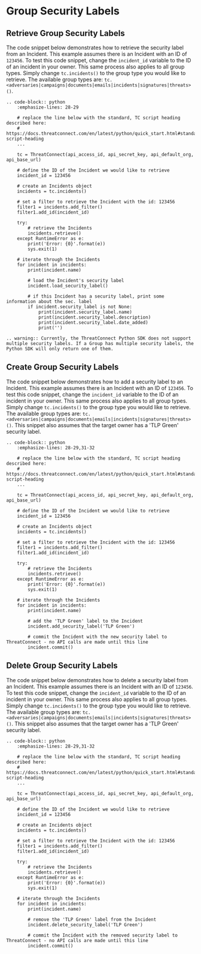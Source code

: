 # Group Security Labels

## Retrieve Group Security Labels

The code snippet below demonstrates how to retrieve the security label from an Incident. This example assumes there is an Incident with an ID of `123456`. To test this code snippet, change the `incident_id` variable to the ID of an incident in your owner. This same process also applies to all group types. Simply change `tc.incidents()` to the group type you would like to retrieve. The available group types are: `tc.<adversaries|campaigns|documents|emails|incidents|signatures|threats>()`.

```eval_rst
.. code-block:: python
    :emphasize-lines: 28-29

    # replace the line below with the standard, TC script heading described here:
    # https://docs.threatconnect.com/en/latest/python/quick_start.html#standard-script-heading
    ...

    tc = ThreatConnect(api_access_id, api_secret_key, api_default_org, api_base_url)

    # define the ID of the Incident we would like to retrieve
    incident_id = 123456

    # create an Incidents object
    incidents = tc.incidents()

    # set a filter to retrieve the Incident with the id: 123456
    filter1 = incidents.add_filter()
    filter1.add_id(incident_id)

    try:
        # retrieve the Incidents
        incidents.retrieve()
    except RuntimeError as e:
        print('Error: {0}'.format(e))
        sys.exit(1)

    # iterate through the Incidents
    for incident in incidents:
        print(incident.name)

        # load the Incident's security label
        incident.load_security_label()

        # if this Incident has a security label, print some information about the sec. label
        if incident.security_label is not None:
            print(incident.security_label.name)
            print(incident.security_label.description)
            print(incident.security_label.date_added)
            print('')
```

```eval_rst
.. warning:: Currently, the ThreatConnect Python SDK does not support multiple security labels. If a Group has multiple security labels, the Python SDK will only return one of them.
```

## Create Group Security Labels

The code snippet below demonstrates how to add a security label to an Incident. This example assumes there is an Incident with an ID of `123456`. To test this code snippet, change the `incident_id` variable to the ID of an incident in your owner. This same process also applies to all group types. Simply change `tc.incidents()` to the group type you would like to retrieve. The available group types are: `tc.<adversaries|campaigns|documents|emails|incidents|signatures|threats>()`. This snippet also assumes that the target owner has a 'TLP Green' security label.

```eval_rst
.. code-block:: python
    :emphasize-lines: 28-29,31-32

    # replace the line below with the standard, TC script heading described here:
    # https://docs.threatconnect.com/en/latest/python/quick_start.html#standard-script-heading
    ...

    tc = ThreatConnect(api_access_id, api_secret_key, api_default_org, api_base_url)

    # define the ID of the Incident we would like to retrieve
    incident_id = 123456

    # create an Incidents object
    incidents = tc.incidents()

    # set a filter to retrieve the Incident with the id: 123456
    filter1 = incidents.add_filter()
    filter1.add_id(incident_id)

    try:
        # retrieve the Incidents
        incidents.retrieve()
    except RuntimeError as e:
        print('Error: {0}'.format(e))
        sys.exit(1)

    # iterate through the Incidents
    for incident in incidents:
        print(incident.name)

        # add the 'TLP Green' label to the Incident
        incident.add_security_label('TLP Green')

        # commit the Incident with the new security label to ThreatConnect - no API calls are made until this line
        incident.commit()
```

## Delete Group Security Labels

The code snippet below demonstrates how to delete a security label from an Incident. This example assumes there is an Incident with an ID of `123456`. To test this code snippet, change the `incident_id` variable to the ID of an incident in your owner. This same process also applies to all group types. Simply change `tc.incidents()` to the group type you would like to retrieve. The available group types are: `tc.<adversaries|campaigns|documents|emails|incidents|signatures|threats>()`. This snippet also assumes that the target owner has a 'TLP Green' security label.

```eval_rst
.. code-block:: python
    :emphasize-lines: 28-29,31-32

    # replace the line below with the standard, TC script heading described here:
    # https://docs.threatconnect.com/en/latest/python/quick_start.html#standard-script-heading
    ...

    tc = ThreatConnect(api_access_id, api_secret_key, api_default_org, api_base_url)

    # define the ID of the Incident we would like to retrieve
    incident_id = 123456

    # create an Incidents object
    incidents = tc.incidents()

    # set a filter to retrieve the Incident with the id: 123456
    filter1 = incidents.add_filter()
    filter1.add_id(incident_id)

    try:
        # retrieve the Incidents
        incidents.retrieve()
    except RuntimeError as e:
        print('Error: {0}'.format(e))
        sys.exit(1)

    # iterate through the Incidents
    for incident in incidents:
        print(incident.name)

        # remove the 'TLP Green' label from the Incident
        incident.delete_security_label('TLP Green')

        # commit the Incident with the removed security label to ThreatConnect - no API calls are made until this line
        incident.commit()
```
